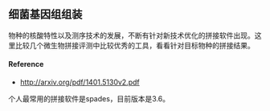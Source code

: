 ## 细菌基因组组装

物种的核酸特性以及测序技术的发展，不断有针对新技术优化的拼接软件出现。这里比较几个微生物拼接评测中比较优秀的工具，看看针对目标物种的拼接结果。

#### Reference

* http://arxiv.org/pdf/1401.5130v2.pdf



个人最常用的拼接软件是spades，目前版本是3.6。
